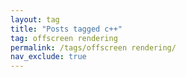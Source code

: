 ```yaml
---
layout: tag
title: "Posts tagged c++"
tag: offscreen rendering
permalink: /tags/offscreen rendering/
nav_exclude: true
---
```


